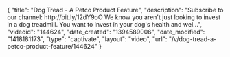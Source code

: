 {
    "title": "Dog Tread - A Petco Product Feature",
    "description": "Subscribe to our channel: http:\/\/bit.ly\/12dY9oO We know you aren't just looking to invest in a dog treadmill. You want to invest in your dog's health and wel...",
    "videoid": "144624",
    "date_created": "1394589006",
    "date_modified": "1418181173",
    "type": "captivate",
    "layout": "video",
    "url": "\/v\/dog-tread-a-petco-product-feature\/144624"
}